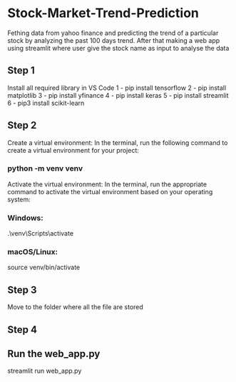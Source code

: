 # Stock-Market-Trend-Prediction
Fething data from yahoo finance and predicting the trend of a particular stock by analyzing the past 100 days trend. After that making a web app using streamlit where user give the stock name as input to analyse the data

## Step 1
Install all required library in VS Code
1 - pip install tensorflow
2 - pip install matplotlib
3 - pip install yfinance
4 - pip install keras
5 - pip install streamlit
6 - pip3 install scikit-learn

## Step 2
Create a virtual environment: In the terminal, run the following command to create a virtual environment for your project:
### python -m venv venv

Activate the virtual environment: In the terminal, run the appropriate command to activate the virtual environment based on your operating system:

### Windows:
.\venv\Scripts\activate

### macOS/Linux:
source venv/bin/activate

## Step 3
Move to the folder where all the file are stored

## Step 4
## Run the web_app.py 
streamlit run web_app.py
  
